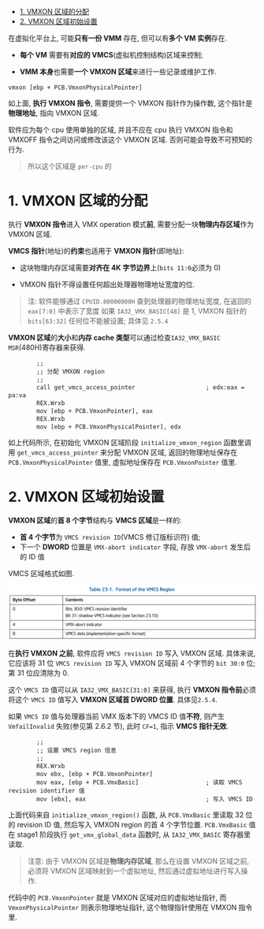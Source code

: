 
<!-- @import "[TOC]" {cmd="toc" depthFrom=1 depthTo=6 orderedList=false} -->

<!-- code_chunk_output -->

- [1. VMXON 区域的分配](#1-vmxon-区域的分配)
- [2. VMXON 区域初始设置](#2-vmxon-区域初始设置)

<!-- /code_chunk_output -->

在虚拟化平台上, 可能**只有一份 VMM** 存在, 但可以有**多个 VM 实例**存在.

* **每个 VM** 需要有**对应的 VMCS**(虚拟机控制结构)区域来控制;

* **VMM 本身**也需要**一个 VMXON 区域**来进行一些记录或维护工作.

```x86asm
vmxon [ebp + PCB.VmxonPhysicalPointer]
```

如上面, **执行 VMXON 指令**, 需要提供一个 VMXON 指针作为操作数, 这个指针是**物理地址**, 指向 VMXON 区域.

软件应为每个 cpu 使用单独的区域, 并且不应在 cpu 执行 VMXON 指令和 VMXOFF 指令之间访问或修改该这个 VMXON 区域. 否则可能会导致不可预知的行为.

> 所以这个区域是 `per-cpu` 的

# 1. VMXON 区域的分配

执行 **VMXON 指令**进入 VMX operation 模式**前**, 需要分配一块**物理内存区域**作为 VMXON 区域.

**VMCS 指针**(地址)的**约束**也适用于 **VMXON 指针**(即地址):

* 这块物理内存区域需要**对齐在 4K 字节边界**上(`bits 11:0`必须为 0)

* VMXON 指针不得设置任何超出处理器物理地址宽度的位.

>注:
> 软件能够通过 `CPUID.80000008H` 查到处理器的物理地址宽度, 在返回的 `eax[7:0]` 中表示了宽度
> 如果 `IA32_VMX_BASIC[48]` 是 1, VMXON 指针的 `bits[63:32]` 任何位不能被设置; 具体见 `2.5.4`

**VMXON 区域**的**大小**和**内存 cache 类型**可以通过检查`IA32_VMX_BASIC MSR`(480H)寄存器来获得.

```x86asm
        ;;
        ;; 分配 VMXON region
        ;;
        call get_vmcs_access_pointer                    ; edx:eax = pa:va
        REX.Wrxb
        mov [ebp + PCB.VmxonPointer], eax
        REX.Wrxb
        mov [ebp + PCB.VmxonPhysicalPointer], edx
```

如上代码所示, 在初始化 VMXON 区域阶段 `initialize_vmxon_region` 函数里调用 `get_vmcs_access_pointer` 来分配 VMXON 区域, 返回的物理地址保存在 `PCB.VmxonPhysicalPointer` 值里, 虚拟地址保存在 `PCB.VmxonPointer` 值里.

# 2. VMXON 区域初始设置

**VMXON 区域**的**首 8 个字节**结构与 **VMCS 区域**是一样的:

* **首 4 个字节**为 `VMCS revision ID`(VMCS 修订版标识符) 值;
* 下一个 **DWORD** 位置是 `VMX-abort indicator` 字段, 存放 `VMX-abort` 发生后的 ID 值

VMCS 区域格式如图.

![2022-07-08-20-07-23.png](./images/2022-07-08-20-07-23.png)

在**执行 VMXON 之前**, 软件应将 `VMCS revision ID` 写入 VMXON 区域. 具体来说, 它应该将 31 位 `VMCS revision ID` 写入 VMXON 区域前 4 个字节的 `bit 30:0` 位; 第 31 位应清除为 0.

这个 `VMCS ID` 值可以从 `IA32_VMX_BASIC[31:0]` 来获得, 执行 **VMXON 指令前**必须将这个 `VMCS ID` 值写入 **VMXON 区域首 DWORD 位置**. 具体见`2.5.4`.

如果 `VMCS ID` 值与处理器当前 VMX 版本下的 VMCS ID 值**不符**, 则产生 `VmfailInvalid` 失败(参见第 2.6.2 节), 此时 `CF=1`, 指示 **VMCS 指针无效**.

```x86asm
        ;;
        ;; 设置 VMCS region 信息
        ;;
        REX.Wrxb
        mov ebx, [ebp + PCB.VmxonPointer]
        mov eax, [ebp + PCB.VmxBasic]                   ; 读取 VMCS revision identifier 值
        mov [ebx], eax                                  ; 写入 VMCS ID
```

上面代码来自 `initialize_vmxon_region()` 函数, 从 `PCB.VmxBasic` 里读取 32 位的 revision ID 值, 然后写入 VMXON region 的首 4 个字节位置. `PCB.VmxBasic` 值在 stage1 阶段执行 `get_vmx_global_data` 函数时, 从 `IA32_VMX_BASIC` 寄存器里读取.

> 注意: 由于 VMXON 区域是**物理内存区域**, 那么在设置 VMXON 区域之前, 必须将 VMXON 区域映射到一个虚拟地址, 然后通过虚拟地址进行写入操作.

代码中的 `PCB.VmxonPointer` 就是 VMXON 区域对应的虚拟地址指针, 而 `VmxonPhysicalPointer` 则表示物理地址指针, 这个物理指针使用在 VMXON 指令里.

